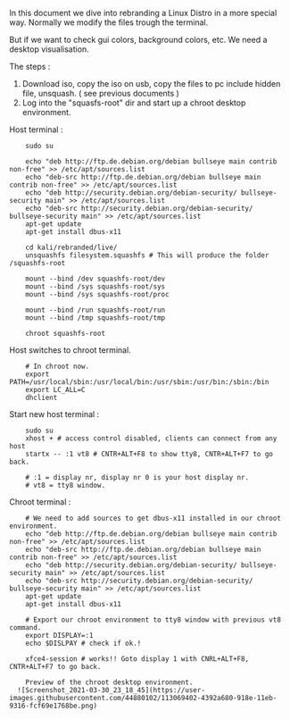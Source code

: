 In this document we dive into rebranding a Linux Distro in a more special way.
Normally we modify the files trough the terminal. 

But if we want to check gui colors, background colors, etc. We need a desktop visualisation.

The steps :

1. Download iso, copy the iso on usb, copy the files to pc include hidden file, unsquash. ( see previous documents )
2. Log into the "squasfs-root" dir and start up a chroot desktop environment.

Host terminal :
        
        sudo su

        echo "deb http://ftp.de.debian.org/debian bullseye main contrib non-free" >> /etc/apt/sources.list
        echo "deb-src http://ftp.de.debian.org/debian bullseye main contrib non-free" >> /etc/apt/sources.list
        echo "deb http://security.debian.org/debian-security/ bullseye-security main" >> /etc/apt/sources.list
        echo "deb-src http://security.debian.org/debian-security/ bullseye-security main" >> /etc/apt/sources.list
        apt-get update
        apt-get install dbus-x11
        
        cd kali/rebranded/live/
        unsquashfs filesystem.squashfs # This will produce the folder /squashfs-root

        mount --bind /dev squashfs-root/dev
        mount --bind /sys squashfs-root/sys
        mount --bind /sys squashfs-root/proc
        
        mount --bind /run squashfs-root/run
        mount --bind /tmp squashfs-root/tmp
        
        chroot squashfs-root

Host switches to chroot terminal.

        # In chroot now.
        export PATH=/usr/local/sbin:/usr/local/bin:/usr/sbin:/usr/bin:/sbin:/bin
        export LC_ALL=C
        dhclient

Start new host terminal :
 
        sudo su
        xhost + # access control disabled, clients can connect from any host
        startx -- :1 vt8 # CNTR+ALT+F8 to show tty8, CNTR+ALT+F7 to go back.
        
        # :1 = display nr, display nr 0 is your host display nr.
        # vt8 = tty8 window.

Chroot terminal :

        # We need to add sources to get dbus-x11 installed in our chroot environment.
        echo "deb http://ftp.de.debian.org/debian bullseye main contrib non-free" >> /etc/apt/sources.list
        echo "deb-src http://ftp.de.debian.org/debian bullseye main contrib non-free" >> /etc/apt/sources.list
        echo "deb http://security.debian.org/debian-security/ bullseye-security main" >> /etc/apt/sources.list
        echo "deb-src http://security.debian.org/debian-security/ bullseye-security main" >> /etc/apt/sources.list
        apt-get update
        apt-get install dbus-x11

        # Export our chroot environment to tty8 window with previous vt8 command.
        export DISPLAY=:1
        echo $DISLPAY # check if ok.!

        xfce4-session # works!! Goto display 1 with CNRL+ALT+F8, CNTR+ALT+F7 to go back.
        
        Preview of the chroot desktop environment.
      ![Screenshot_2021-03-30_23_18_45](https://user-images.githubusercontent.com/44880102/113069402-4392a680-918e-11eb-9316-fcf69e1768be.png)

        
        
       
        
        
        
        
 
 
        

        





